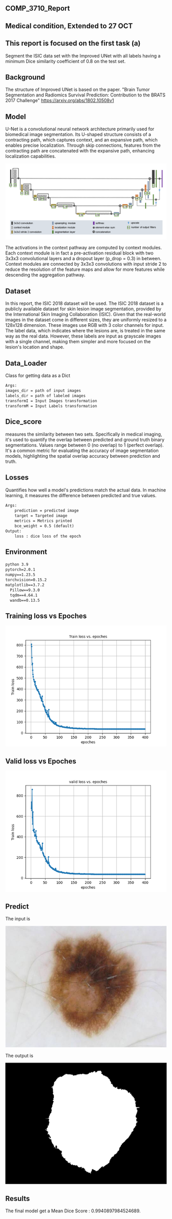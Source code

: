 ## COMP_3710_Report

## Medical condition, Extended to 27 OCT

## This report is focused on the first task (a)
   Segment the ISIC data set with the Improved UNet
   with all labels having a minimum Dice similarity coefficient of 0.8 on the test set.

## Background
The structure of Improved UNet is based on the paper. 
"Brain Tumor Segmentation and Radiomics Survival Prediction: Contribution to the BRATS 2017 Challenge" 
https://arxiv.org/abs/1802.10508v1


## Model
   U-Net is a convolutional neural network architecture primarily used for biomedical image segmentation. 
   Its U-shaped structure consists of a contracting path, which captures context, and an expansive path,
   which enables precise localization. Through skip connections, features from the contracting path are concatenated
   with the expansive path, enhancing localization capabilities.

   ![Unet](./additional_images/unet.png)

   The activations in the context pathway are computed by context modules. 
   Each context module is in fact a pre-activation residual block with two 3x3x3 convolutional 
   layers and a dropout layer (p_drop = 0.3) in between. Context modules are connected 
   by 3x3x3 convolutions with input stride 2 to reduce the resolution of the feature maps and allow 
   for more features while descending the aggregation pathway.

## Dataset
   In this report, the ISIC 2018 dataset will be used. 
   The ISIC 2018 dataset is a publicly available dataset for skin lesion image segmentation,
   provided by the International Skin Imaging Collaboration (ISIC). Given that the real-world
   images in the dataset come in different sizes, they are uniformly resized to a 128x128 dimension.
   These images use RGB with 3 color channels for input. The label data, which indicates where the lesions are,
   is treated in the same way as the real data. However, these labels are input as grayscale images with a single channel,
   making them simpler and more focused on the lesion's location and shape.


## Data_Loader
Class for getting data as a Dict

    Args: 
    images_dir = path of input images
    labels_dir = path of labeled images 
    transformI = Input Images transformation 
    transformM = Input Labels transformation 
   
## Dice_score
measures the similarity between two sets. 
Specifically in medical imaging, it's used to quantify the overlap 
between predicted and ground truth binary segmentations.
Values range between 0 (no overlap) to 1 (perfect overlap). 
It's a common metric for evaluating the accuracy of image segmentation models, 
highlighting the spatial overlap accuracy between prediction and truth.

## Losses
Quantifies how well a model's predictions match the actual data. 
In machine learning, it measures the difference between predicted and true values. 

    Args:
        prediction = predicted image
        target = Targeted image
        metrics = Metrics printed
        bce_weight = 0.5 (default)
    Output:
        loss : dice loss of the epoch

## Environment
    python 3.9    
    pytorch=2.0.1
    numpy==1.23.5
    torchvision=0.15.2
    matplotlib==3.7.2
      Pillow==9.3.0
      tqdm==4.64.1
      wandb==0.13.5

## Training loss vs Epoches

   ![Unet](./additional_images/Train_loss_vs_Epoches.png)


## Valid loss vs Epoches

   ![valid_vs_epoches](./additional_images/valid_loss_vs_epoches.png)


## Predict
   The input is 

   ![Input](./additional_images/ISIC_0000003.jpg)


   The output is  

   ![Output](./additional_images/ISIC_0000003_out.jpg)


    
## Results
   The final model get a Mean Dice Score : 0.9940897984524689.


   











